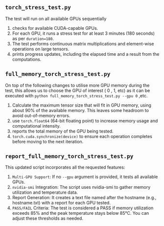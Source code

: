 ## `torch_stress_test.py`

The test will run on all available GPUs sequentially

1. checks for available CUDA-capable GPUs.
2. For each GPU, it runs a stress test for at least 3 minutes (180 seconds) as per `duration=180`.
3. The test performs continuous matrix multiplications and element-wise operations on large tensors.
4. prints progress updates, including the elapsed time and a result from the computations.

## `full_memory_torch_stress_test.py`

On top of the following changes to utilise more GPU memory during the test, this allows us to choose the GPU of interest ( 0 , 1, etc) as it can be executed with `python full_memory_torch_stress_test.py --gpu 0`   ,etc. 

1. Calculate the maximum tensor size that will fit in GPU memory, using about 90% of the available memory. This leaves some headroom to avoid out-of-memory errors.
2. use `torch.float64` (64-bit floating point) to increase memory usage and computational intensity.
3. reports the total memory of the GPU being tested.
4. `torch.cuda.synchronize(device)` to ensure each operation completes before moving to the next iteration.


## `report_full_memory_torch_stress_test.py`

This updated script incorporates all the requested features:

1. `Multi-GPU Support`: If no `--gpu` argument is provided, it tests all available GPUs.
2. `nvidia-smi` Integration: The script uses nvidia-smi to gather memory utilization and temperature data.
3. Report Generation: It creates a text file named after the hostname (e.g., hostname.txt) with a report for each GPU tested.
4. `PASS/FAIL` Criteria: The test is considered a PASS if memory utilization exceeds 85% and the peak temperature stays below 85°C. You can adjust these thresholds as needed.